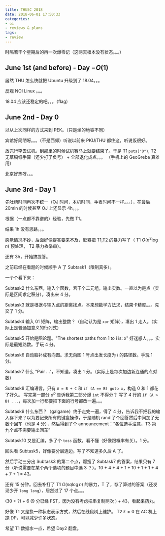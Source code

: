 ```yaml
---
title: THUSC 2018
date: 2018-06-01 17:50:33
categories:
- oi
- reviews & plans
tags:
- review
---
```


时隔若干个星期后的再一次爆零记（这两天根本没有状态。。。）

<!--- more --->

## June 1st (and before) - Day $-O(1)$

居然 THU 怎么快就把 Ubuntu 升级到了 18.04。。。

反观 NOI Linux 。。。

18.04 应该还稳定的吧。。。（flag）

## June 2nd - Day 0

以从上次同样的方式来到 PEK。（只是坐的地铁不同）

宾馆好简陋呀。。。（不是西郊）听说以前来 PKU/THU 都住这，听说饭很好。

放完行李去试机。到那里的时候试机赛马上就要结束了。于是 T1 `puts("0")`, T2 无草稿纸手算（还少打了负号） + 全部退化成点。。。 （手机上的 GeoGreba 真难用）

北京好热呀。。。

## June 3rd - Day 1

先吐槽时间再次不统一（OJ 时间，本机时间，手表时间不一样。。。），在最后 20min 的时候甚至 OJ 上还显示 4h。。。

根据（一点都不靠谱的）经验，先做 T1。

结果 1h 没有思路。。。

感觉情况不妙，后面好像提答要来不及，赶紧把 T1,T2 的暴力写了（ T1 $O(n ^ 2 \log n)$ 预处理， T2 暴力枚举串）。

还有 3h，开始搞提答。

之前已经在看题的时候顺手 A 了 Subtask1（限制真多）。

一个个看下来：

Subtask2 什么东西，输入个函数，若干个二元组，输出实数。一直以为是点（实际是区间求定积分），凑出来 4 分。

Subtask3 就是根据与输入点的距离找点。本来想数学方法求，结果卡精度。。。先交了 1 分。

Subtask4 输入 01 矩阵，输出整数？（自动认为是 `xor` 矩阵），凑出 1 走人。（实际上是普通加意义的行列式）

Subtask5 开始是图论题。"The shortest paths from 1 to i is: x" 好迷惑人。。。实际是最短路数。手玩 4 分。

Subtask6 自动脑补成有向图。求无向图 1 号点出发长度为 $i$ 的路径数。手玩 1 分。

Subtask7 什么 "Pair ..."，不知道，凑出 1 分。（实际上是每次加边新连通的点对数）

Subtask8 汇编语言，只有 `A = B + C` 和 `if (A == B) goto x`，构造 0 和 1 都花了好久。 写完第一部分 $a ^ b$ 告诉我第二部分爆 `int` 不得分？ 写了 4 行的 `if (A > B) ...`，每次加一行都要把下面的行号都改一遍。。。

Subtask9 什么东西？（galgame）终于走完一遍，得了 4 分，告诉我不把我的输入存下来？以为要记录所有的键盘操作，于是随机 rand 了个回答然后中间加了无数个回车（也是 4 分），然后得到了个 announcement：“各位选手注意，T3 第九个点不需要输出回车”

Subtask10 又是汇编，多了个 `toss` 函数，看不懂（好像跟概率有关）。1 分。

回头看 Subtask5，好像要分层连边。写了不知道多久后 A 了。

然后手动三分出 Subtask3 的第二个点，爆搜了 Subtask7 的答案，结果只有 7 分（听说需要在某个两个选项的题目中选 3 ？）。10 + 4 + 4 + 1 + 10 + 1 + 1 + 4 + 7 + 1 = 43。

还有 15 分钟。回去补打了 T1 $O(nq \log n)$ 的暴力，T 了，存了算过的答案（还发现少开 `long long`），居然过了 17 个点。。。

(30 + ?) + 6 (9 分已经 FST，因为没有考虑把串复制两次 ) + 43，看起来药丸。

好像 T1 又是换一种状态表示方式，然后在线段树上维护。 T2 $k = 0$ 在 AC 机上跑 DP，可以减少许多状态。

希望 T1 数据水一点，希望 Day2 翻盘。
